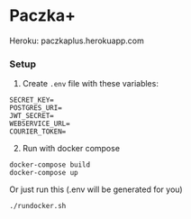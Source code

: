 # Paczka+

Heroku: paczkaplus.herokuapp.com

### Setup
1. Create `.env` file with these variables:
```
SECRET_KEY=
POSTGRES_URI=
JWT_SECRET=
WEBSERVICE_URL=
COURIER_TOKEN=
```
2. Run with docker compose
```
docker-compose build
docker-compose up
```

Or just run this (.env will be generated for you)
```
./rundocker.sh
```
